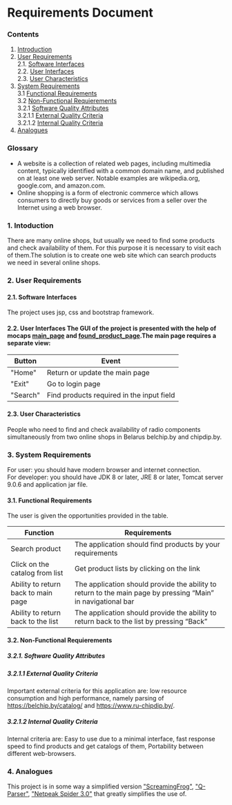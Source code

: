 # Requirements Document
### Contents
1. [Introduction](#1)
2. [User Requirements](#2) <br>
  2.1. [Software Interfaces](#2.1) <br>
  2.2. [User Interfaces](#2.2) <br>
  2.3. [User Characteristics](#2.3) <br>
3. [System Requirements](#3) <br>
  3.1 [Functional Requirements](#3.1) <br>
  3.2 [Non-Functional Requierements](#3.2) <br>
    3.2.1 [Software Quality Attributes](#3.2.1) <br>
    3.2.1.1 [External Quality Criteria](#3.2.1.1) <br>
    3.2.1.2 [Internal Quality Criteria](#3.2.1.2) <br>
4. [Analogues](#4) <br>

### Glossary
* A website is a collection of related web pages, including multimedia content, typically identified with a common domain name, and published on at least one web server. Notable examples are wikipedia.org, google.com, and amazon.com. 
* Online shopping is a form of electronic commerce which allows consumers to directly buy goods or services from a seller over the Internet using a web browser.

### 1\. Intoduction <a name="1"></a>
There are many online shops, but usually we need to find some products and check availability of them. For this purpose it is necessary to visit each of them.The solution is to create one web site which can search products we need in several online shops.

### 2\. User Requirements <a name="2"></a>
#### 2.1\. Software Interfaces <a name="2.1"></a>
The project uses jsp, css and bootstrap framework.
#### 2.2\. User Interfaces <a name="2.2"></a>The GUI of the project is presented with the help of mocaps [main_page](https://github.com/NikMsh/Radio-details-from_Belchip-Chipdip.by/blob/master/Project%20Documentation/mockups/Main_page.png) and [found_product_page](https://github.com/NikMsh/Radio-details-from_Belchip-Chipdip.by/blob/master/Project%20Documentation/mockups/Found_product_page.png).The main page requires a separate view:

Button | Event
--- | ---
"Home" | Return or update the main page
"Exit" | Go to login page
"Search" | Find products required in the input field

#### 2.3\. User Characteristics <a name="2.3"></a>
People who need to find and check availability of radio components simultaneously from two online shops in Belarus belchip.by and chipdip.by.
### 3\. System Requirements <a name="3"></a>
For user: you should have modern browser and internet connection.<br>
For developer: you should have JDK 8 or later, JRE 8 or later, Tomcat server 9.0.6 and application jar file.
#### 3.1\. Functional Requirements <a name="3.1"></a>
The user is given the opportunities provided in the table.

Function | Requirements
--- | ---
Search product | The application should find products by your requirements 
Click on the catalog from list | Get product lists by clicking on the link 
Ability to return  back to main page | The application should provide the ability to return to the main page by pressing “Main” in navigational bar 
Ability to return  back to the list | The application should provide the ability to return back to the list by pressing “Back” 

#### 3.2\. Non-Functional Requierements <a name="3.2"></a>
##### 3.2.1\. Software Quality Attributes <a name="3.2.1"></a>
##### 3.2.1.1 External Quality Criteria <a name="3.2.1.1"></a>
Important external criteria for this application are: low resource consumption and high performance, namely parsing of https://belchip.by/catalog/ and https://www.ru-chipdip.by/.
##### 3.2.1.2 Internal Quality Criteria <a name="3.2.1.2"></a>
Internal criteria are: Easy to use due to a minimal interface, fast response speed to find products and get catalogs of them, Portability between different web-browsers.
### 4\. Analogues <a name="4"></a>
This project is in some way a simplified version ["ScreamingFrog"](https://www.screamingfrog.co.uk/seo-spider/), ["Q-Parser"](https://q-parser.ru/), ["Netpeak Spider 3.0"](https://www.softpedia.com/get/Internet/Search-engine-tools-submiting/Netpeak-Spider.shtml) that greatly simplifies the use of.
